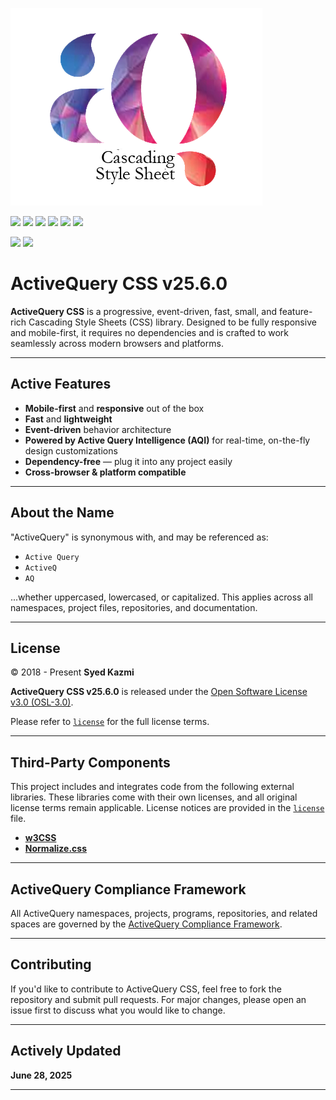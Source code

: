 
![ActiveQuery.CSS](aqcss.png)


[![](https://img.shields.io/badge/ActiveQuery%20Cascading%20Style%20Sheets%20(AQCSS)™-76448A)](#)
[![](https://img.shields.io/badge/ActiveQuery%20Intelligence%20(AQI)™-76448A)](#)
[![](https://img.shields.io/badge/ActiveQuery%20Progressive%20Enhancement%20(AQPE)™-76448A)](#)
[![](https://img.shields.io/badge/ActiveQuery%20Stream%20(AQS)™-76448A)](#)
[![](https://img.shields.io/badge/ActiveQuery%20Keep%20It%20Simple%20Smart%20(AQKISS)™-76448A)](#)
[![](https://img.shields.io/badge/ActiveQuery%20Open%20Source%20Software%20(AQOSS)-76448A)](#)<br>


[![](https://img.shields.io/badge/Coverage-100%25-brightgreen)](#)
[![](https://img.shields.io/badge/Open%20Source%20License-OSL%203.0-brightgreen)](#)<br>

# ActiveQuery CSS v25.6.0

**ActiveQuery CSS** is a progressive, event-driven, fast, small, and feature-rich Cascading Style Sheets (CSS) library. Designed to be fully responsive and mobile-first, it requires no dependencies and is crafted to work seamlessly across modern browsers and platforms.

---

## Active Features

- **Mobile-first** and **responsive** out of the box  
-  **Fast** and **lightweight**  
-  **Event-driven** behavior architecture  
-  **Powered by Active Query Intelligence (AQI)** for real-time, on-the-fly design customizations  
-  **Dependency-free** — plug it into any project easily  
-  **Cross-browser & platform compatible**

---

## About the Name

"ActiveQuery" is synonymous with, and may be referenced as:
- `Active Query`
- `ActiveQ`
- `AQ`

...whether uppercased, lowercased, or capitalized. This applies across all namespaces, project files, repositories, and documentation.

---

## License

© 2018 - Present **Syed Kazmi**

**ActiveQuery CSS v25.6.0** is released under the [Open Software License v3.0 (OSL-3.0)](https://opensource.org/licenses/OSL-3.0).

Please refer to [`license`](./license.txt) for the full license terms.

---

## Third-Party Components

This project includes and integrates code from the following external libraries. These libraries come with their own licenses, and all original license terms remain applicable. License notices are provided in the [`license`](./license.txt) file.

- **[w3CSS](https://github.com/JaniRefsnes/w3css)**  
- **[Normalize.css](https://github.com/necolas/normalize.css)**

---

## ActiveQuery Compliance Framework

All ActiveQuery namespaces, projects, programs, repositories, and related spaces are governed by the [ActiveQuery Compliance Framework](https://github.com/ActiveQuery/Governance/).

---

## Contributing

If you'd like to contribute to ActiveQuery CSS, feel free to fork the repository and submit pull requests. For major changes, please open an issue first to discuss what you would like to change.

---

## Actively Updated

**June 28, 2025**

---
